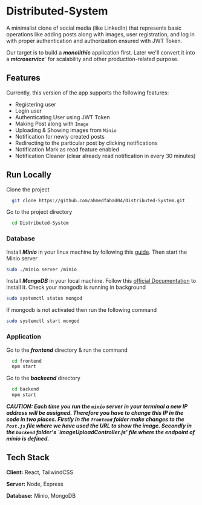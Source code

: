 
# Distributed-System

A minimalist clone of social media (like LinkedIn) that represents basic operations like adding posts along with images, user registration, and log in with proper authentication and authorization ensured with JWT Token.

Our target is to build a ***monolithic*** application first. Later we'll convert it into a ***microservice***` for scalability and other production-related purpose.

## Features

Currently, this version of the app supports the following features:

* Registering user
* Login user
* Authenticating User using JWT Token 
* Making Post along with `Image`
* Uploading & Showing images from `Minio`
* Notification for newly created posts
* Redirecting to the particular post by clicking notifications
* Notification Mark as read feature enabled
* Notification Cleaner (clear already read notification in every 30 minutes)


## Run Locally

Clone the project

```bash
  git clone https://github.com/ahmedfahad04/Distributed-System.git
```

Go to the project directory

```bash
  cd Distributed-System
```

### Database

Install ***Minio*** in your linux machine by following this [guide](https://github.com/abj-paul/Decentralized-Social-Media/blob/main/backend/SETUP.org). Then start the Minio server

```bash
sudo ./minio server /minio
```

Install ***MongoDB*** in your local machine. Follow this [official Documentation](https://www.mongodb.com/docs/manual/tutorial/install-mongodb-on-ubuntu/) to install it. Check your mongodb is running in background

```bash
sudo systemctl status mongod
```

If mongodb is not activated then run the following command 

```bash
sudo systemctl start mongod
```

### Application

Go to the ***frontend*** directory & run the command

```bash
  cd frontend
  npm start
```

Go to the ***backeend*** directory

```bash
  cd backend
  npm start
```

***CAUTION: Each time you run the `minio` server in your terminal a new IP address will be assigned. Therefore you have to change this IP in the code in two places. Firstly in the `frontend` folder make changes to the `Post.js` file where we have used the URL to show the image. Secondly in the `backend` folder's `imageUploadController.js' file where the endpoint of minio is defined.***

## Tech Stack

**Client:** React, TailwindCSS

**Server:** Node, Express

**Database:** Minio, MongoDB
